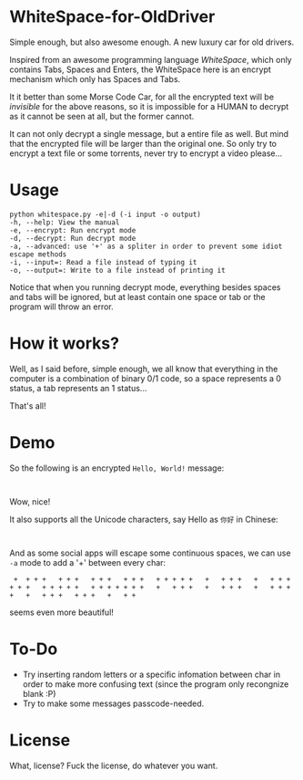 # WhiteSpace-for-OldDriver
Simple enough, but also awesome enough. A new luxury car for old drivers.

Inspired from an awesome programming language *WhiteSpace*, which only contains Tabs, Spaces and Enters, the WhiteSpace here is an encrypt mechanism which only has Spaces and Tabs.

It it better than some Morse Code Car, for all the encrypted text will be *invisible* for the above reasons, so it is impossible for a HUMAN to decrypt as it cannot be seen at all, but the former cannot.

It can not only decrypt a single message, but a entire file as well. But mind that the encrypted file will be larger than the original one. So only try to encrypt a text file or some torrents, never try to encrypt a video please...

# Usage
```
python whitespace.py -e|-d (-i input -o output)
-h, --help: View the manual
-e, --encrypt: Run encrypt mode
-d, --decrypt: Run decrypt mode
-a, --advanced: use '+' as a spliter in order to prevent some idiot escape methods
-i, --input=: Read a file instead of typing it
-o, --output=: Write to a file instead of printing it
```
Notice that when you running decrypt mode, everything besides spaces and tabs will be ignored, but at least contain one space or tab or the program will throw an error.

# How it works?
Well, as I said before, simple enough, we all know that everything in the computer is a combination of binary 0/1 code, so a space represents a 0 status, a tab represents an 1 status...

That's all!

# Demo
So the following is an encrypted `Hello, World!` message:
```
 	  	    		  	 	 		 		   		 		   		 				  	 		    	      	 	 			 		 				 			  	  		 		   		  	    	    	
```
Wow, nice!

It also supports all the Unicode characters, say Hello as `你好` in Chinese:
```
			  	  	 				 		 	     			  	 		 	  	 		 				 	
```
And as some social apps will escape some continuous spaces, we can use `-a` mode to add a '+' between every char:
```
 +	+ +	+	+ + +	+ +	+	+ + +	+ +	+ +	+	+	+ + +	+	+ + +	+ +	+	+ + + + +	+ + + + + + +	+	+ +	+	+	+ + +	+	+ +	+	+	+	+ + +	+ +	+	+	+ +
```
seems even more beautiful!

# To-Do
- Try inserting random letters or a specific infomation between char in order to make more confusing text (since the program only recongnize blank :P)
- Try to make some messages passcode-needed.

# License
What, license? Fuck the license, do whatever you want.

